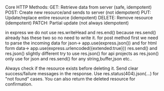 Core HTTP Methods:
GET: Retrieve data from server (safe, idempotent)
POST: Create new resource/and sends to server (not idempotent)
PUT: Update/replace entire resource (idempotent)
DELETE: Remove resource (idempotent)
PATCH: Partial update (not always idempotent)

in express we do not use res.writeHead and res.end() because res.send() already has these two so no need to write it.
for post method first we need to parse the incoming data for json-> app.use(express.json()) and for html form data-> app.use(express.urlencoded({extended:true}))
res.send() and res.json() slightly different try to use res.json() for api projects as res.json() only use for json and res.send() for any string,buffer,json etc..

Always check if the resource exists before deleting it.
Send clear success/failure messages in the response.
Use res.status(404).json(...) for "not found" cases.
You can also return the deleted resource for confirmation.
